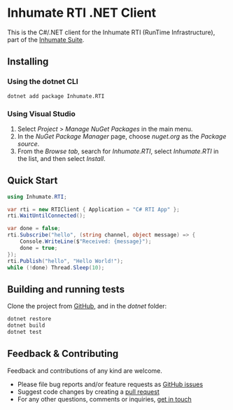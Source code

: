 # Inhumate RTI .NET Client

This is the C#/.NET client for the Inhumate RTI
(RunTime Infrastructure), part of the [Inhumate Suite](https://inhumatesystems.com/products/suite/).

## Installing

### Using the dotnet CLI

```
dotnet add package Inhumate.RTI
```

### Using Visual Studio

1. Select *Project* > *Manage NuGet Packages* in the main menu.
2. In the *NuGet Package Manager* page, choose *nuget.org* as the *Package source*.
3. From the *Browse tab*, search for *Inhumate.RTI*, select *Inhumate.RTI* in the list, and then select *Install*.

## Quick Start

```c#
using Inhumate.RTI;

var rti = new RTIClient { Application = "C# RTI App" };
rti.WaitUntilConnected();

var done = false;
rti.Subscribe("hello", (string channel, object message) => {
    Console.WriteLine($"Received: {message}");
    done = true;
});
rti.Publish("hello", "Hello World!");
while (!done) Thread.Sleep(10);
```

## Building and running tests

Clone the project from [GitHub](https://github.com/inhumatesystems/rti-client), and in the *dotnet* folder:

```sh
dotnet restore
dotnet build
dotnet test
```

## Feedback & Contributing

Feedback and contributions of any kind are welcome.

- Please file bug reports and/or feature requests as [GitHub issues](https://github.com/inhumatesystems/rti-client/issues)
- Suggest code changes by creating a [pull request](https://github.com/inhumatesystems/rti-client/pulls)
- For any other questions, comments or inquiries, [get in touch](https://inhumatesystems.com/#contact)
